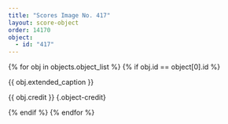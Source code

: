 ```yaml
---
title: "Scores Image No. 417"
layout: score-object
order: 14170
object:
  - id: "417"
---
```


{% for obj in objects.object_list %}
{% if obj.id == object[0].id %}

{{ obj.extended_caption }}

{{ obj.credit }} {.object-credit}

{% endif %}
{% endfor %}
